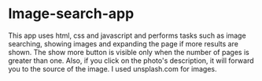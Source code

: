 # Image-search-app
This app uses html, css and javascript and performs tasks such as image searching, showing images and 
expanding the page if more results are shown. The show more button is visible only when the number
of pages is greater than one.
Also, if you click on the photo's description, it will forward you to the source of the image. I
used unsplash.com for images.
